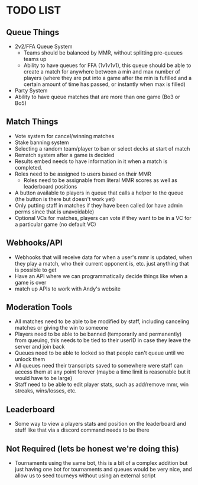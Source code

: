 # TODO LIST

## Queue Things
- 2v2/FFA Queue System
  - Teams should be balanced by MMR, without splitting pre-queues teams up
  - Ability to have queues for FFA (1v1v1v1), this queue should be able to create a match for anywhere between a min and max number of players (where they are put into a game after the min is fufilled and a certain amount of time has passed, or instantly when max is filled)
- Party System
- Ability to have queue matches that are more than one game (Bo3 or Bo5)

## Match Things
- Vote system for cancel/winning matches
- Stake banning system
- Selecting a random team/player to ban or select decks at start of match
- Rematch system after a game is decided
- Results embed needs to have information in it when a match is completed.
- Roles need to be assigned to users based on their MMR
  - Roles need to be assignable from literal MMR scores as well as leaderboard positions
- A button available to players in queue that calls a helper to the queue (the button is there but doesn't work yet)
- Only putting staff in matches if they have been called (or have admin perms since that is unavoidable)
- Optional VCs for matches, players can vote if they want to be in a VC for a particular game (no default VC)
  
## Webhooks/API
- Webhooks that will receive data for when a user's mmr is updated, when they play a match, who their current opponent is, etc. just anything that is possible to get
- Have an API where we can programmatically decide things like when a game is over
- match up APIs to work with Andy's website

## Moderation Tools
- All matches need to be able to be modified by staff, including canceling matches or giving the win to someone
- Players need to be able to be banned (temporarily and permanently) from queuing, this needs to be tied to their userID in case they leave the server and join back
- Queues need to be able to locked so that people can't queue until we unlock them
- All queues need their transcripts saved to somewhere were staff can access them at any point forever (maybe a time limit is reasonable but it would have to be large)
- Staff need to be able to edit player stats, such as add/remove mmr, win streaks, wins/losses, etc.

## Leaderboard
- Some way to view a players stats and position on the leaderboard and stuff like that via a discord command needs to be there

## Not Required (lets be honest we're doing this)
- Tournaments using the same bot, this is a bit of a complex addition but just having one bot for tournaments and queues would be very nice, and allow us to seed tourneys without using an external script